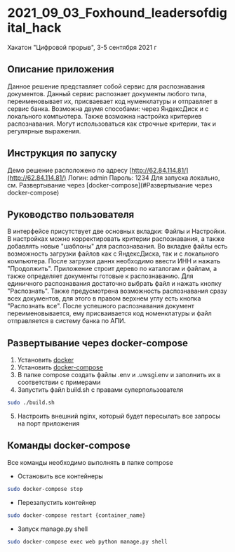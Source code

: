 # 2021_09_03_Foxhound_leadersofdigital_hack
Хакатон "Цифровой прорыв", 3-5 сентября 2021 г

## Описание приложения
Данное решение представляет собой сервис для распознавания документов. Данный сервис распознает документы любого типа, переименовывает их, присваевает код нуменклатуры и отправляет в сервис банка.
Возможна двумя способами: через ЯндексДиск и с локального компьютера.
Также возможна настройка критериев распознавания. Могут использоваться как строчные критерии, так и регулярные выражения.

## Инструкция по запуску
Демо решение расположено по адресу [http://62.84.114.81/](http://62.84.114.81/)
Логин: admin
Пароль: 1234
Для запуска локально, см. Развертывание через [docker-compose](#Развертывание через docker-compose)

## Руководство пользователя
В интерфейсе присутствует две основных вкладки: Файлы и Настройки. В настройках можно корректировать критерии распознавания, а также добавлять новые "шаблоны" для распознавания.
Во вкладке файлы есть возможность загрузки файлов как с ЯндексДиска, так и с локального компьютера. После загрузки даннх необходимо ввести ИНН и нажать "Продолжить".
Приложение строит дерево по каталогам и файлам, а также определяет документы готовые к распознаванию.
Для единичного распознавания достаточно выбрать файл и нажать кнопку "Распознать". Также предусмотрена возможность распознавания сразу всех документов, для этого в правом верхнем углу есть кнопка "Распознать все".
После успешного распознавания документ переименовывается, ему присваивается код номенклатуры и файл отправляется в систему банка по АПИ.

## Развертывание через docker-compose
1. Установить [docker](https://docs.docker.com/engine/install/ubuntu/)
2. Установить [docker-compose](https://docs.docker.com/compose/install/)
3. В папке compose создать файлы .env и .uwsgi.env и заполнить их в соответствии с примерами
4. Запустить файл build.sh с правами суперпользователя
```bash
sudo ./build.sh
```
5. Настроить внешний nginx, который будет пересылать все запросы на порт приложения
## Команды docker-compose 
Все команды необходимо выполнять в папке compose
- Остановить все контейнеры
```bash
sudo docker-compose stop
```
- Перезапустить контейнер
```bash
sudo docker-compose restart {container_name}
```
- Запуск manage.py shell
```bash
sudo docker-compose exec web python manage.py shell
```
